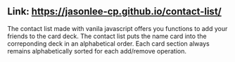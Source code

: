 

## Link: https://jasonlee-cp.github.io/contact-list/
The contact list made with vanila javascript offers you functions to add your friends to the card deck. The contact list puts the name card into the correponding deck in an alphabetical order. Each card section always remains alphabetically sorted for each add/remove operation.
